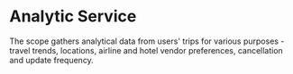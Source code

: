 # Analytic Service

The scope gathers analytical data from users' trips for various purposes - travel trends, locations, airline and hotel vendor preferences, cancellation and update frequency.
